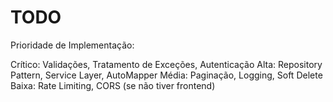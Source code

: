 # TODO
Prioridade de Implementação:

Crítico: Validações, Tratamento de Exceções, Autenticação
Alta: Repository Pattern, Service Layer, AutoMapper
Média: Paginação, Logging, Soft Delete
Baixa: Rate Limiting, CORS (se não tiver frontend)
